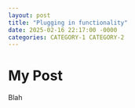 ```yaml
---
layout: post
title: "Plugging in functionality"
date: 2025-02-16 22:17:00 -0000
categories: CATEGORY-1 CATEGORY-2
---
```

# My Post
Blah 